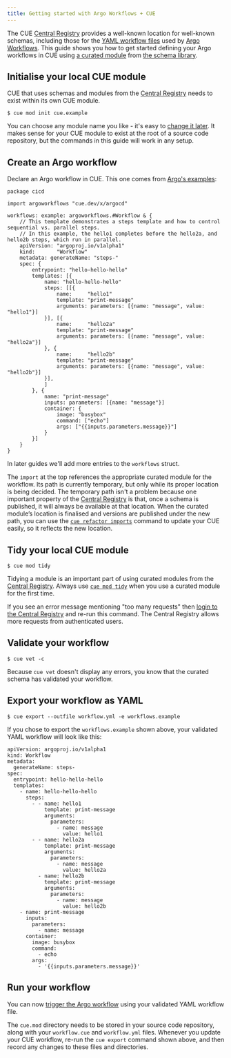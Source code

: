 ```yaml
---
title: Getting started with Argo Workflows + CUE
---
```


The CUE
[Central Registry](https://registry.cue.works/)
provides a well-known location for well-known schemas, including those for the
[YAML workflow files](https://argo-workflows.readthedocs.io/en/latest/fields/)
used by [Argo Workflows](https://argo-workflows.readthedocs.io/en/latest/).
This guide shows you how to get started defining your Argo workflows in CUE using
[a curated module](../curated-module-argo-workflows.md)
from
[the schema library](/getting-started/schema-library/).

<!--more-->

## Initialise your local CUE module

CUE that uses schemas and modules from the
[Central Registry](https://registry.cue.works)
needs to exist within its own CUE module.
``` { .text title="TERMINAL" data-copy="cue mod init cue.example" }
$ cue mod init cue.example
```
You can choose any module name you like - it's easy to
[change it later](https://cuelang.org/docs/reference/command/cue-help-mod-rename/).
It makes sense for your CUE module to exist at the root of a source code
repository, but the commands in this guide will work in any setup.

## Create an Argo workflow

Declare an Argo workflow in CUE. This one comes from
[Argo's examples](https://github.com/argoproj/argo-workflows/blob/main/examples/steps.yaml):

``` { .cue title="workflow.cue" }
package cicd

import argoworkflows "cue.dev/x/argocd"

workflows: example: argoworkflows.#Workflow & {
	// This template demonstrates a steps template and how to control sequential vs. parallel steps.
	// In this example, the hello1 completes before the hello2a, and hello2b steps, which run in parallel.
	apiVersion: "argoproj.io/v1alpha1"
	kind:       "Workflow"
	metadata: generateName: "steps-"
	spec: {
		entrypoint: "hello-hello-hello"
		templates: [{
			name: "hello-hello-hello"
			steps: [[{
				name:     "hello1"
				template: "print-message"
				arguments: parameters: [{name: "message", value: "hello1"}]
			}], [{
				name:     "hello2a"
				template: "print-message"
				arguments: parameters: [{name: "message", value: "hello2a"}]
			}, {
				name:     "hello2b"
				template: "print-message"
				arguments: parameters: [{name: "message", value: "hello2b"}]
			}],
			]
		}, {
			name: "print-message"
			inputs: parameters: [{name: "message"}]
			container: {
				image: "busybox"
				command: ["echo"]
				args: ["{{inputs.parameters.message}}"]
			}
		}]
	}
}
```
In later guides we'll add more entries to the `workflows` struct.

The `import` at the top references the appropriate curated module for the workflow.
Its path is currently temporary, but only while its proper location is being decided.
The temporary path isn't a problem because one important property of the
[Central Registry](https://registry.cue.works)
is that, once a schema is published, it will always be
available at that location.
When the curated module’s location is finalised and versions are published
under the new path, you can use the
[`cue refactor imports`](https://cuelang.org/docs/reference/command/cue-help-refactor-imports/)
command to update your CUE easily, so it reflects the new location.

## Tidy your local CUE module

``` { .text title="TERMINAL" data-copy="cue mod tidy" }
$ cue mod tidy
```
Tidying a module is an important part of using curated modules from the
[Central Registry](https://registry.cue.works).
Always use
[`cue mod tidy`](https://cuelang.org/docs/reference/command/cue-help-mod-tidy/)
when you use a curated module for the first time.

If you see an error message mentioning "too many requests" then
[login to the Central Registry](../login-central-registry.md)
and re-run this command.
The Central Registry allows more requests from authenticated users.

## Validate your workflow

``` { .text title="TERMINAL" data-copy="cue vet -c" }
$ cue vet -c
```
Because `cue vet` doesn't display any errors, you know that the curated schema has validated your workflow.

## Export your workflow as YAML

``` { .text title="TERMINAL" data-copy="cue export --outfile workflow.yml -e workflows.example" }
$ cue export --outfile workflow.yml -e workflows.example
```

If you chose to export the `workflows.example` shown above,
your validated YAML workflow will look like this:

``` { .yaml title="workflow.yml" }
apiVersion: argoproj.io/v1alpha1
kind: Workflow
metadata:
  generateName: steps-
spec:
  entrypoint: hello-hello-hello
  templates:
    - name: hello-hello-hello
      steps:
        - - name: hello1
            template: print-message
            arguments:
              parameters:
                - name: message
                  value: hello1
        - - name: hello2a
            template: print-message
            arguments:
              parameters:
                - name: message
                  value: hello2a
          - name: hello2b
            template: print-message
            arguments:
              parameters:
                - name: message
                  value: hello2b
    - name: print-message
      inputs:
        parameters:
          - name: message
      container:
        image: busybox
        command:
          - echo
        args:
          - '{{inputs.parameters.message}}'
```

## Run your workflow

You can now
[trigger the Argo workflow](https://argo-workflows.readthedocs.io/en/latest/quick-start/#submit-an-example-workflow)
using your validated YAML workflow file.

The `cue.mod` directory needs to be stored in your source code repository,
along with your `workflow.cue` and `workflow.yml` files.
Whenever you update your CUE workflow, re-run the `cue export` command shown
above, and then record any changes to these files and directories.
